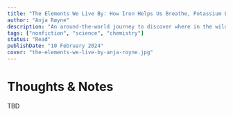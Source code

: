 ```yaml
---
title: "The Elements We Live By: How Iron Helps Us Breathe, Potassium Lets Us See, and Other Surprising Superpowers of the Periodic Table"
author: "Anja Røyne"
description: "An around-the-world journey to discover where in the wild we can find the elements of life and the surprising ways they’re essential to our survival."
tags: ["nonfiction", "science", "chemistry"]
status: "Read"
publishDate: "10 February 2024"
cover: "the-elements-we-live-by-anja-royne.jpg"
---
```


# Thoughts & Notes

TBD
